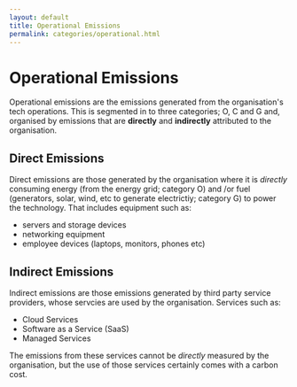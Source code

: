 ```yaml
---
layout: default
title: Operational Emissions
permalink: categories/operational.html
---
```


# Operational Emissions

Operational emissions are the emissions generated from the organisation's tech operations. This is segmented in to three categories; O, C and G and, organised by emissions that are **directly** and **indirectly** attributed to the organisation.

## Direct Emissions
Direct emissions are those generated by the organisation where it is *directly* consuming energy (from the energy grid; category O) and /or fuel (generators, solar, wind, etc to generate electrictiy; category G) to power the technology. That includes equipment such as:
- servers and storage devices
- networking equipment
- employee devices (laptops, monitors, phones etc)

## Indirect Emissions
Indirect emissions are those emissions generated by third party service providers, whose servcies are used by the organisation. Services such as:
- Cloud Services
- Software as a Service (SaaS)
- Managed Services

The emissions from these services cannot be *directly* measured by the organisation, but the use of those services certainly comes with a carbon cost.